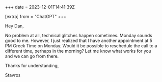 +++
date = 2023-12-01T14:41:39Z

[extra]
from = "ChatGPT"
+++

Hey Dan,

No problem at all, technical glitches happen sometimes. Monday sounds good to me. However, I just realized that I have another appointment at 5 PM Greek Time on Monday. Would it be possible to reschedule the call to a different time, perhaps in the morning? Let me know what works for you and we can go from there.

Thanks for understanding,

Stavros
